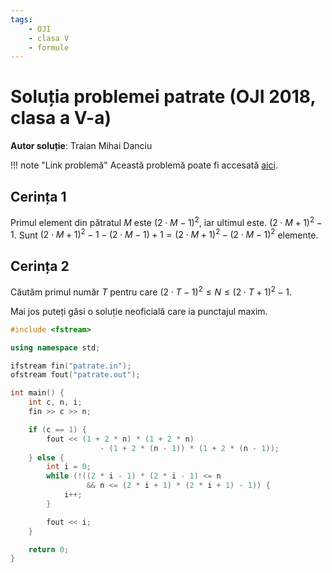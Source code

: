 ```yaml
---
tags:
    - OJI
    - clasa V
    - formule
---
```


# Soluția problemei patrate (OJI 2018, clasa a V-a)

**Autor soluție**: Traian Mihai Danciu

!!! note "Link problemă"
    Această problemă poate fi accesată [aici](https://kilonova.ro/problems/893/). 

## Cerința 1

Primul element din pătratul $M$ este $(2 \cdot M - 1) ^ 2$, iar ultimul este. $(2 \cdot M + 1) ^ 2 - 1$. Sunt $(2 \cdot M + 1) ^ 2 - 1 - (2 \cdot M - 1) + 1 = (2 \cdot M + 1) ^ 2 - (2 \cdot M - 1) ^ 2$ elemente.

## Cerința 2

Căutăm primul număr $T$ pentru care $(2 \cdot T - 1) ^ 2 \leq N \leq (2 \cdot T + 1) ^ 2 - 1$.

Mai jos puteți găsi o soluție neoficială care ia punctajul maxim.

```cpp
#include <fstream>

using namespace std;

ifstream fin("patrate.in");
ofstream fout("patrate.out");

int main() {
    int c, n, i;
    fin >> c >> n;

    if (c == 1) {
        fout << (1 + 2 * n) * (1 + 2 * n)
                    - (1 + 2 * (n - 1)) * (1 + 2 * (n - 1));
    } else {
        int i = 0;
        while (!((2 * i - 1) * (2 * i - 1) <= n
                 && n <= (2 * i + 1) * (2 * i + 1) - 1)) {
            i++;
        }

        fout << i;
    }

    return 0;
}
```